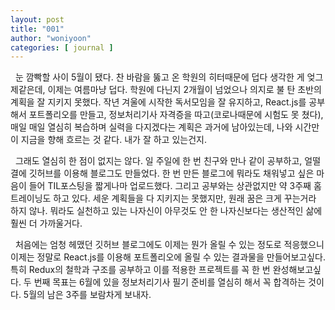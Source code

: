 ```yaml
---
layout: post
title: "001"
author: "woniyoon"
categories: [ journal ]
---
```


  &nbsp;&nbsp;눈 깜빡할 사이 5월이 됐다. 찬 바람을 뚫고 온 학원의 히터때문에 덥다 생각한 게 엊그제같은데, 이제는 여름마냥 덥다. 학원에 다닌지 2개월이 넘었으나 의지로 불 탄 초반의 계획을 잘
지키지 못했다. 작년 겨울에 시작한 독서모임을 잘 유지하고, React.js를 공부해서 포트폴리오를 만들고, 
정보처리기사 자격증을 따고(코로나때문에 시험도 못 쳤다), 매일 매일 열심히 복습하며 실력을 다지겠다는 
계획은 과거에 남아있는데, 나와 시간만이 지금을 향해 흐르는 것 같다. 내가 잘 하고 있는건지.

  &nbsp;&nbsp;그래도 열심히 한 점이 없지는 않다. 일 주일에 한 번 친구와 만나 같이 공부하고,
얼떨결에 깃허브를 이용해 블로그도 만들었다. 한 번 만든 블로그에 뭐라도 채워넣고 싶은 마음이 들어
TIL포스팅을 짧게나마 업로드했다. 그리고 공부와는 상관없지만 약 3주째 홈트레이닝도 하고 있다. 
세운 계획들을 다 지키지는 못했지만, 원래 꿈은 크게 꾸는거라 하지 않나. 뭐라도 실천하고 있는 나자신이 
아무것도 안 한 나자신보다는 생산적인 삶에 훨씬 더 가까울거다.

  &nbsp;&nbsp;처음에는 엄청 헤맸던 깃허브 블로그에도 이제는 뭔가 올릴 수 있는 정도로 적응했으니
이제는 정말로 React.js를 이용해 포트폴리오에 올릴 수 있는 결과물을 만들어보고싶다. 특히 Redux의 
철학과 구조를 공부하고 이를 적용한 프로젝트를 꼭 한 번 완성해보고싶다. 두 번째 목표는 6월에 있을 
정보처리기사 필기 준비를 열심히 해서 꼭 합격하는 것이다. 5월의 남은 3주를 보람차게 보내자. 

